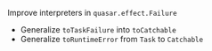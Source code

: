 Improve interpreters in `quasar.effect.Failure`
- Generalize `toTaskFailure` into `toCatchable`
- Generalize `toRuntimeError` from `Task` to `Catchable`